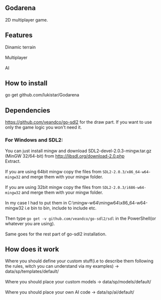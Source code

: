 ## Godarena
  2D multiplayer game.
## Features
  Dinamic terrain
  <br/>
  <br/>
  Multiplayer
  <br/>
  <br/>
  AI
## How to install
  go get github.com/lukistar/Godarena
## Dependencies
  https://github.com/veandco/go-sdl2 for the draw part. If you want to use only the game logic you won't need it.
  
### For Windows and SDL2:
  You can just install mingw and download SDL2-devel-2.0.3-mingw.tar.gz (MinGW 32/64-bit) from http://libsdl.org/download-2.0.php
  <br>Extract.<br/> 
  <br>If you are using 64bit mingw copy the files from `SDL2-2.0.3/x86_64-w64-mingw32` and merge them with your mingw folder.<br/>
  <br>If you are using 32bit mingw copy the files from `SDL2-2.0.3/i686-w64-mingw32` and merge them with your mingw folder.<br/>
  <br>In my case I had to put them in C:\mingw-w64\mingw64\x86_64-w64-mingw32 i.e bin to bin, include to include etc.<br/>
  <br>Then type `go get -v github.com/veandco/go-sdl2/sdl` in the PowerShell(or whatever you are using).<br/>
  <br>Same goes for the rest part of go-sdl2 installation.<br/>
## How does it work
  Where you should define your custom stuff(i.e to describe them following the rules, witch you can understand via my examples) -> data/sp/templates/default/
  <br/>
  <br/>
  Where you should place your custom models -> data/sp/models/default/
  <br/>
  <br/>
  Where you should place your own AI code -> data/sp/ai/default/
  <br/>
  <br/>
